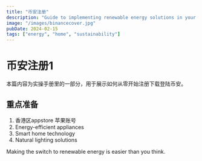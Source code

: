 ```yaml
---
title: "币安注册"
description: "Guide to implementing renewable energy solutions in your home."
image: "/images/binancecover.jpg"
pubDate: 2024-02-15
tags: ["energy", "home", "sustainability"]
---
```


# 币安注册1
本篇内容为实操手册里的一部分，用于展示如何从零开始注册下载登陆币安。
## 重点准备

1. 香港区appstore 苹果账号
2. Energy-efficient appliances
3. Smart home technology
4. Natural lighting solutions

Making the switch to renewable energy is easier than you think.